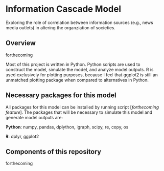 # Information Cascade Model 
Exploring the role of correlation between information sources (e.g., news media outlets) in altering the organziation of societies. 

## Overview
forthecoming

Most of this project is written in Python. Python scripts are used to construct the model, simulate the model, and analyze model outputs. R is used exclusively for plotting purposes, because I feel that ggplot2 is still an unmatched plotting package when compared to alternatives in Python.

## Necessary packages for this model
All packages for this model can be installed by running script [*forthecoming feature*]. The packages that will be necessary to simulate this model and generate model outputs are:

**Python**: numpy, pandas, dplython, igraph, scipy, re, copy, os

**R**: dplyr, ggplot2

## Components of this repository
forthecoming
